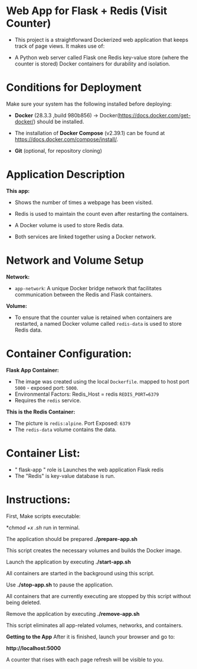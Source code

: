 # Web App for Flask + Redis (Visit Counter)

- This project is a straightforward Dockerized web application that keeps track of page views. It makes use of:

- A Python web server called Flask one Redis key-value store (where the counter is stored) Docker containers for durability and isolation.


# Conditions for Deployment

Make sure your system has the following installed before deploying:

- **Docker** (28.3.3 ,build 980b856) → Docker(https://docs.docker.com/get-docker/) should be installed.

- The installation of **Docker Compose** (v2.39.1) can be found at https://docs.docker.com/compose/install/.

- **Git** (optional, for repository cloning)


# Application Description

**This app:**

- Shows the number of times a webpage has been visited.

- Redis is used to maintain the count even after restarting the containers.

- A Docker volume is used to store Redis data.

- Both services are linked together using a Docker network.


# Network and Volume Setup

**Network:**

- `app-network`: A unique Docker bridge network that facilitates communication between the Redis and Flask containers.

**Volume:**

- To ensure that the counter value is retained when containers are restarted, a named Docker volume called `redis-data` is used to store Redis data.


# Container Configuration:

**Flask App Container:**

- The image was created using the local `Dockerfile`.
   mapped to host port `5000` - exposed port: `5000`.
- Environmental Factors:
    Redis_Host = redis
    `REDIS_PORT=6379`
- Requires the `redis` service.

**This is the Redis Container:**

- The picture is `redis:alpine`.
    Port Exposed: `6379`
- The `redis-data` volume contains the data.


# Container List:

- " flask-app " role is  Launches the web application Flask redis      
- The "Redis" is key-value database is run. 


# Instructions:  

First, Make scripts executable:

**chmod +x *.sh** run in terminal.

The application should be prepared
**./prepare-app.sh**

This script creates the necessary volumes and builds the Docker image.

Launch the application by executing
**./start-app.sh**

All containers are started in the background using this script.

 Use **./stop-app.sh** to pause the application.

All containers that are currently executing are stopped by this script without being deleted.

 Remove the application by executing
**./remove-app.sh**

This script eliminates all app-related volumes, networks, and containers.

**Getting to the App**
After it is finished, launch your browser and go to:

**http://localhost:5000**

A counter that rises with each page refresh will be visible to you.


